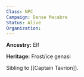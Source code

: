 ```yaml
---
Class: NPC
Campaign: Danse Macabre
Status: Alive
Organization:
---
```

**Ancestry:** Elf

**Heritage:** Frost/ice genasi

Sibling to [[Captain Tavrion]].